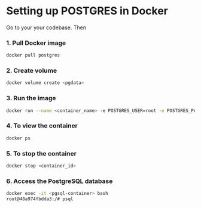 # Setting up POSTGRES in Docker

Go to your your codebase. Then

### 1. Pull Docker image

```bash
docker pull postgres
```

### 2. Create volume

```bash
docker volume create <pgdata>
```

### 3. Run the image

```bash
docker run --name <container_name> -e POSTGRES_USER=root -e POSTGRES_PASSWORD=root -v pgdata:/var/lib/postgresql/data -p 5432:5432 -d postgres
```

### 4. To view the container

```bash
docker ps
```

### 5. To stop the container

```bash
docker stop <container_id>
```

### 6. Access the PostgreSQL database

```bash
docker exec -it <pgsql-container> bash
root@48a974fbdda3:/# psql
```
